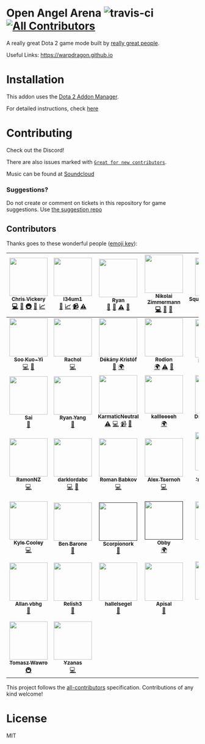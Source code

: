 # Open Angel Arena ![travis-ci](https://api.travis-ci.org/OpenAngelArena/oaa.svg?branch=master) [![All Contributors](https://img.shields.io/badge/all_contributors-44-orange.svg?style=flat-square)](#contributors)
A really great Dota 2 game mode built by [really great people](#contributors).

Useful Links: https://warpdragon.github.io

# Installation
This addon uses the [Dota 2 Addon Manager](https://github.com/chrisinajar/dota2-addon-manager).

For detailed instructions, check [here](docs/install.md)

# Contributing
Check out the Discord!

There are also issues marked with [`Great for new contributors`](https://github.com/OpenAngelArena/oaa/issues?q=is%3Aissue+is%3Aopen+label%3A%22great+for+new+contributor%22).

Music can be found at [Soundcloud][soundcloud-link]

### Suggestions?
Do not create or comment on tickets in this repository for game suggestions. Use [the suggestion repo](https://github.com/OpenAngelArena/suggestions/issues)

## Contributors

Thanks goes to these wonderful people ([emoji key](https://github.com/kentcdodds/all-contributors#emoji-key)):

<!-- ALL-CONTRIBUTORS-LIST:START - Do not remove or modify this section -->
| [<img src="https://avatars2.githubusercontent.com/u/422331?v=3" width="100px;"/><br /><sub><b>Chris Vickery</b></sub>](https://github.com/chrisinajar)<br />[💻](https://github.com/OpenAngelArena/oaa/commits?author=chrisinajar "Code") [🔧](#tool-chrisinajar "Tools") [🚇](#infra-chrisinajar "Infrastructure (Hosting, Build-Tools, etc)") [:thinking:](#design-chrisinajar "Game design") [:chart_with_upwards_trend:](#balance-chrisinajar "Balance") | [<img src="https://avatars2.githubusercontent.com/u/24982519?v=3" width="100px;"/><br /><sub><b>l34um1</b></sub>](https://github.com/l34Um1)<br />[:thinking:](#design-l34Um1 "Game design") [:chart_with_upwards_trend:](#balance-l34Um1 "Balance") [📹](#video-l34Um1 "Videos") [⚠️](https://github.com/OpenAngelArena/oaa/commits?author=l34Um1 "Tests") | [<img src="https://avatars1.githubusercontent.com/u/13878439?v=3" width="100px;"/><br /><sub><b>Ryan</b></sub>](https://github.com/warpdragon)<br />[📖](https://github.com/OpenAngelArena/oaa/commits?author=warpdragon "Documentation") [💬](#question-warpdragon "Answering Questions") [⚠️](https://github.com/OpenAngelArena/oaa/commits?author=warpdragon "Tests") [:art:](#art-warpdragon "Art") | [<img src="https://avatars2.githubusercontent.com/u/14890588?v=3" width="100px;"/><br /><sub><b>Nikolai Zimmermann</b></sub>](http://icet-clan.de)<br />[💻](https://github.com/OpenAngelArena/oaa/commits?author=Chronophylos "Code") [📖](https://github.com/OpenAngelArena/oaa/commits?author=Chronophylos "Documentation") [💬](#question-Chronophylos "Answering Questions") | [<img src="https://avatars0.githubusercontent.com/u/12004592?v=3" width="100px;"/><br /><sub><b>SquawkyArctangent</b></sub>](https://github.com/SquawkyArctangent)<br />[💻](https://github.com/OpenAngelArena/oaa/commits?author=SquawkyArctangent "Code") [💬](#question-SquawkyArctangent "Answering Questions") | [<img src="https://avatars2.githubusercontent.com/u/20229029?v=3" width="100px;"/><br /><sub><b>salacryl</b></sub>](https://github.com/salacryl)<br />[💻](https://github.com/OpenAngelArena/oaa/commits?author=salacryl "Code") | [<img src="https://avatars0.githubusercontent.com/u/19353059?v=3" width="100px;"/><br /><sub><b>yahnich</b></sub>](https://github.com/Yahnich)<br />[💻](https://github.com/OpenAngelArena/oaa/commits?author=Yahnich "Code") |
| :---: | :---: | :---: | :---: | :---: | :---: | :---: |
| [<img src="https://avatars2.githubusercontent.com/u/17514824?v=3" width="100px;"/><br /><sub><b>Soo Kuo-Yi</b></sub>](https://github.com/Trildar)<br />[💻](https://github.com/OpenAngelArena/oaa/commits?author=Trildar "Code") [📖](https://github.com/OpenAngelArena/oaa/commits?author=Trildar "Documentation") | [<img src="https://avatars2.githubusercontent.com/u/6031252?v=3" width="100px;"/><br /><sub><b>Rachol</b></sub>](https://github.com/Rachol)<br />[💻](https://github.com/OpenAngelArena/oaa/commits?author=Rachol "Code") | [<img src="https://avatars2.githubusercontent.com/u/16646014?v=3" width="100px;"/><br /><sub><b>Dékány Kristóf</b></sub>](http://lyozsi.net)<br />[📖](https://github.com/OpenAngelArena/oaa/commits?author=zelding "Documentation") [🌍](#translation-zelding "Translation") | [<img src="https://avatars3.githubusercontent.com/u/25081663?v=3" width="100px;"/><br /><sub><b>Rodion</b></sub>](https://github.com/VoidsKeeper)<br />[🌍](#translation-VoidsKeeper "Translation") [⚠️](https://github.com/OpenAngelArena/oaa/commits?author=VoidsKeeper "Tests") [📖](https://github.com/OpenAngelArena/oaa/commits?author=VoidsKeeper "Documentation") | [<img src="https://avatars3.githubusercontent.com/u/6454468?v=3" width="100px;"/><br /><sub><b>Honeth &#124; Bob</b></sub>](https://github.com/Honeth)<br />[📖](https://github.com/OpenAngelArena/oaa/commits?author=Honeth "Documentation") | [<img src="https://avatars3.githubusercontent.com/u/25013178?v=3" width="100px;"/><br /><sub><b>Haganeko</b></sub>](https://github.com/Haganeko)<br />[:thinking:](#design-Haganeko "Game design") [:chart_with_upwards_trend:](#balance-Haganeko "Balance") [🌍](#translation-Haganeko "Translation") | [<img src="https://avatars0.githubusercontent.com/u/24721342?v=3" width="100px;"/><br /><sub><b>MelonGod</b></sub>](https://github.com/Melongod)<br />[:thinking:](#design-Melongod "Game design") [:chart_with_upwards_trend:](#balance-Melongod "Balance") |
| [<img src="https://avatars2.githubusercontent.com/u/13468?v=3" width="100px;"/><br /><sub><b>Sai</b></sub>](http://saicn.com/me)<br />[:musical_note:](#music-Sai "Music") | [<img src="https://avatars0.githubusercontent.com/u/406434?v=3" width="100px;"/><br /><sub><b>Ryan Yang</b></sub>](https://github.com/ryanmusic)<br />[:musical_note:](#music-ryanmusic "Music") | [<img src="https://avatars1.githubusercontent.com/u/24883381?v=3" width="100px;"/><br /><sub><b>KarmaticNeutral</b></sub>](https://github.com/KarmaticNeutral)<br />[⚠️](https://github.com/OpenAngelArena/oaa/commits?author=KarmaticNeutral "Tests") [💻](https://github.com/OpenAngelArena/oaa/commits?author=KarmaticNeutral "Code") [📹](#video-KarmaticNeutral "Videos") [💬](#question-KarmaticNeutral "Answering Questions") | [<img src="https://avatars0.githubusercontent.com/u/23362932?v=3" width="100px;"/><br /><sub><b>kallleeeeh</b></sub>](https://github.com/kallleeeeh)<br />[🌍](#translation-kallleeeeh "Translation") | [<img src="https://avatars3.githubusercontent.com/u/25020710?v=3" width="100px;"/><br /><sub><b>DrWallaceBreen</b></sub>](https://github.com/DrWallaceBreen)<br />[🌍](#translation-DrWallaceBreen "Translation") | [<img src="https://avatars2.githubusercontent.com/u/24750146?v=3" width="100px;"/><br /><sub><b>DJBotan</b></sub>](https://github.com/DJBotan)<br />[🌍](#translation-DJBotan "Translation") | [<img src="https://avatars2.githubusercontent.com/u/7379439?v=3" width="100px;"/><br /><sub><b>Evan W</b></sub>](https://github.com/spar36)<br />[💻](https://github.com/OpenAngelArena/oaa/commits?author=spar36 "Code") [📖](https://github.com/OpenAngelArena/oaa/commits?author=spar36 "Documentation") [💬](#question-spar36 "Answering Questions") |
| [<img src="https://avatars1.githubusercontent.com/u/25876203?v=3" width="100px;"/><br /><sub><b>RamonNZ</b></sub>](https://github.com/RamonNZ)<br />[💻](https://github.com/OpenAngelArena/oaa/commits?author=RamonNZ "Code") | [<img src="https://avatars3.githubusercontent.com/u/16277198?v=3" width="100px;"/><br /><sub><b>darklordabc</b></sub>](https://github.com/darklordabc)<br />[💻](https://github.com/OpenAngelArena/oaa/commits?author=darklordabc "Code") [💬](#question-darklordabc "Answering Questions") | [<img src="https://avatars0.githubusercontent.com/u/18006043?v=3" width="100px;"/><br /><sub><b>Roman Babkov</b></sub>](https://github.com/Declow0)<br />[💻](https://github.com/OpenAngelArena/oaa/commits?author=Declow0 "Code") | [<img src="https://avatars1.githubusercontent.com/u/26527928?v=3" width="100px;"/><br /><sub><b>Alex Tsernoh</b></sub>](https://github.com/ProstoSanja)<br />[💻](https://github.com/OpenAngelArena/oaa/commits?author=ProstoSanja "Code") | [<img src="https://avatars2.githubusercontent.com/u/5710794?v=3" width="100px;"/><br /><sub><b>Rebedailo 'marengo_hue' Eugene</b></sub>](https://github.com/mokonaDesu)<br />[💻](https://github.com/OpenAngelArena/oaa/commits?author=mokonaDesu "Code") | [<img src="https://avatars3.githubusercontent.com/u/26558985?v=3" width="100px;"/><br /><sub><b>SphereKatzen</b></sub>](https://github.com/SphereKatzen)<br />[💻](https://github.com/OpenAngelArena/oaa/commits?author=SphereKatzen "Code") | [<img src="https://avatars2.githubusercontent.com/u/9335375?v=3" width="100px;"/><br /><sub><b>Reinhard Bronner</b></sub>](https://github.com/Relacibo)<br />[📖](https://github.com/OpenAngelArena/oaa/commits?author=Relacibo "Documentation") |
| [<img src="https://avatars0.githubusercontent.com/u/4952410?v=3" width="100px;"/><br /><sub><b>Kyle Cooley</b></sub>](https://github.com/Aesylwinn)<br />[💻](https://github.com/OpenAngelArena/oaa/commits?author=Aesylwinn "Code") | [<img src="https://cdn.discordapp.com/avatars/158535306147135488/2c2a36fd7d3d80538bf9e903d1b6d79b.png" width="100px;"/><br /><sub><b>Ben Barone</b></sub>](https://bbk.artstation.com)<br />[:art:](#art-undefined "Art") | [<img src="https://cdn.discordapp.com/avatars/258308670784274443/69730bb3541ab01201652601c178e140.png" width="100px;"/><br /><sub><b>Scorpionork</b></sub>]()<br />[:art:](#art-undefined "Art") | [<img src="https://cdn.discordapp.com/avatars/148757411363160064/ebeddca1eef8ea96236dfaabd9f02484.png" width="100px;"/><br /><sub><b>Obby</b></sub>]()<br />[🌍](#translation-undefined "Translation") | [<img src="https://avatars1.githubusercontent.com/u/27459216?v=3" width="100px;"/><br /><sub><b>imaGecko</b></sub>](https://github.com/imaGecko)<br />[📖](https://github.com/OpenAngelArena/oaa/commits?author=imaGecko "Documentation") [:chart_with_upwards_trend:](#balance-imaGecko "Balance") [⚠️](https://github.com/OpenAngelArena/oaa/commits?author=imaGecko "Tests") | [<img src="https://avatars2.githubusercontent.com/u/27927072?v=3" width="100px;"/><br /><sub><b>Minnakht</b></sub>](https://github.com/Minnakht)<br />[:chart_with_upwards_trend:](#balance-Minnakht "Balance") [⚠️](https://github.com/OpenAngelArena/oaa/commits?author=Minnakht "Tests") | [<img src="https://avatars3.githubusercontent.com/u/27155065?v=3" width="100px;"/><br /><sub><b>RionTwist</b></sub>](https://github.com/RionTwist)<br />[:art:](#art-RionTwist "Art") |
| [<img src="https://avatars3.githubusercontent.com/u/28544192?v=3" width="100px;"/><br /><sub><b>Allan vbhg</b></sub>](https://github.com/allanvbhg)<br />[:art:](#art-allanvbhg "Art") | [<img src="https://avatars3.githubusercontent.com/u/25075398?v=3" width="100px;"/><br /><sub><b>Relish3</b></sub>](https://github.com/Relish3)<br />[:art:](#art-Relish3 "Art") | [<img src="https://avatars0.githubusercontent.com/u/28509704?v=3" width="100px;"/><br /><sub><b>hallelsegel</b></sub>](https://github.com/hallelsegel)<br />[:art:](#art-hallelsegel "Art") | [<img src="https://avatars1.githubusercontent.com/u/25623847?v=3" width="100px;"/><br /><sub><b>Apisal</b></sub>](https://github.com/Apisal)<br />[:art:](#art-Apisal "Art") | [<img src="https://avatars2.githubusercontent.com/u/25973096?v=3" width="100px;"/><br /><sub><b>Robert Fiola</b></sub>](https://sites.google.com/view/robertfiola/home)<br />[:chart_with_upwards_trend:](#balance-FiolaRobert "Balance") | [<img src="https://avatars3.githubusercontent.com/u/17147921?v=4" width="100px;"/><br /><sub><b>Daniel Velasquez</b></sub>](https://github.com/Anemolo)<br />[💻](https://github.com/OpenAngelArena/oaa/commits?author=Anemolo "Code") | [<img src="https://avatars1.githubusercontent.com/u/32210043?v=4" width="100px;"/><br /><sub><b>Samuel</b></sub>](https://github.com/Satsaa)<br />[:art:](#art-Satsaa "Art") [💻](https://github.com/OpenAngelArena/oaa/commits?author=Satsaa "Code") |
| [<img src="https://avatars2.githubusercontent.com/u/1982987?v=4" width="100px;"/><br /><sub><b>Tomasz Wawro</b></sub>](https://github.com/wuwer)<br />[🚇](#infra-wuwer "Infrastructure (Hosting, Build-Tools, etc)") | [<img src="https://avatars1.githubusercontent.com/u/31249492?v=4" width="100px;"/><br /><sub><b>Yzanas</b></sub>](https://github.com/Yzanas)<br />[💻](https://github.com/OpenAngelArena/oaa/commits?author=Yzanas "Code") |
<!-- ALL-CONTRIBUTORS-LIST:END -->

This project follows the [all-contributors](https://github.com/kentcdodds/all-contributors) specification. Contributions of any kind welcome!

# License
MIT

[soundcloud-link]: https://soundcloud.com/OpenAngelArena "Music for Open Angel Arena"
[discord-link]: https://discord.gg/WNFBB4d "Open Angel Arena Discord Instant Invite"
